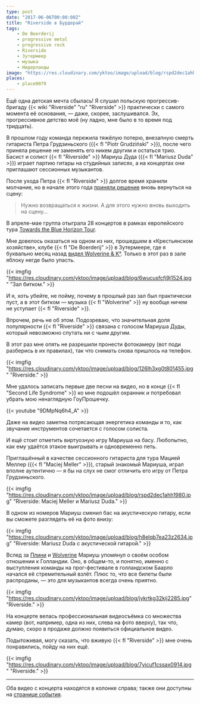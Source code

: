 ```yaml
---
type: post
date: "2017-06-06T00:00:00Z"
title: "Riverside в Бурдерай"
tags:
    - De Boerderij
    - progressive metal
    - progressive rock
    - Riverside
    - Зутермеер
    - музыка
    - Нидерланды
image: "https://res.cloudinary.com/yktoo/image/upload/blog/rspd2dec1ahh1980.jpg"
places:
    - place0079
---
```


Ещё одна детская мечта сбылась! Я слушал польскую прогрессив-бригаду {{< wiki "Riverside" "ru" "Riverside" >}} практически с самого момента её основания, — даже, скорее, заслушивался. Эх, прогрессивное детство моё (ну ладно, мне было в то время под тридцать).

<!--more-->

В прошлом году команда пережила тяжёлую потерю, внезапную смерть гитариста Петра Грудзиньского ({{< fl "Piotr Grudziński" >}}), после чего приняла решение не заменять его никем другим и остаться трио. Басист и солист {{< fl "Riverside" >}} Мариуш Дуда ({{< fl "Mariusz Duda" >}}) играет партию гитары на студийных записях, а на концертах они приглашают сессионных музыкантов.

После ухода Петра {{< fl "Riverside" >}} долгое время хранили молчание, но в начале этого года [приняли решение](https://riversideband.pl/en/news/item/riverside-towards-the-blue-horizon-tour-2017a) вновь вернуться на сцену:

> Нужно возвращаться к жизни. А для этого нужно вновь выходить на сцену…

В апреле-мае группа отыграла 28 концертов в рамках европейского тура [Towards the Blue Horizon Tour](https://riversideband.pl/en/news/item/riverside-towards-the-blue-horizon-tour-2017a).

Мне довелось оказаться на одном из них, прошедшем в «Крестьянском хозяйстве», клубе {{< fl "De Boerderij" >}} в Зутермеере, где я буквально месяц назад [видел Wolverine & K°](0321). Только в этот раз в зале яблоку негде было упасть.

{{< imgfig "https://res.cloudinary.com/yktoo/image/upload/blog/6wucusfcfj9j1524.jpg" "Зал битком." >}}

И я, хоть убейте, не пойму, почему в прошлый раз зал был практически пуст, а в этот битком — музыка {{< fl "Wolverine" >}} ну вообще ничем не уступает {{< fl "Riverside" >}}.

Впрочем, речь не об этом. Подозреваю, что значительная доля популярности {{< fl "Riverside" >}} связана с голосом Мариуша Дуды, который невозможно спутать ни с чьим другим.

В этот раз мне опять не разрешили пронести фотокамеру (вот поди разберись в их правилах), так что снимать снова пришлось на телефон.

{{< imgfig "https://res.cloudinary.com/yktoo/image/upload/blog/126lh3xg0t801455.jpg" "Riverside." >}}

Мне удалось записать первые две песни на видео, но в конце {{< fl "Second Life Syndrome" >}} ко мне подошёл охранник и потребовал убрать мою ненаглядную ГоуПрошечку.

{{< youtube "9DMpNq6h4_A" >}}

Даже на видео заметна потрясающая энергетика команды и то, как звучание инструментов сочетается с голосом солиста.

И ещё стоит отметить виртуозную игру Мариуша на басу. Любопытно, как ему удаётся этакое выигрывать и одновременно петь.

Приглашённый в качестве сессионного гитариста для тура Мацией Меллер ({{< fl "Maciej Meller" >}}), старый знакомый Мариуша, играл вполне аутентично — я бы на слух не смог отличить его игру от Петра Грудзиньского.

{{< imgfig "https://res.cloudinary.com/yktoo/image/upload/blog/rspd2dec1ahh1980.jpg" "Riverside: Maciej Meller и Mariusz Duda." >}}

В одном из номеров Мариуш сменил бас на акустическую гитару, если вы сможете разглядеть её на фото внизу:

{{< imgfig "https://res.cloudinary.com/yktoo/image/upload/blog/h8elqb7ea23z2634.jpg" "Riverside: Mariusz Duda с акустической гитарой." >}}

Вслед за [Плини](0317#plini) и [Wolverine](0321#wolverine) Мариуш упомянул о своём особом отношении к Голландии. Оно, в общем-то, и понятно, именно с выступления команды на прог-фестивале в голландском Баарло начался её стремительный взлёт. Плюс то, что все билеты были распроданы, — это для музыкантов всегда очень приятно.

{{< imgfig "https://res.cloudinary.com/yktoo/image/upload/blog/jykrtkg32kij2285.jpg" "Riverside." >}}

На концерте велась профессиональная видеосъёмка со множества камер (вот, например, одна из них, слева на фото вверху), так что, думаю, скоро в продаже должно появиться официальное видео.

Подытоживая, могу сказать, что вживую {{< fl "Riverside" >}} мне очень понравились, пойду на них ещё.

{{< imgfig "https://res.cloudinary.com/yktoo/image/upload/blog/7yicuf1cssax0914.jpg" "Riverside." >}}

---

Оба видео с концерта находятся в колонке справа; также они доступны на [странице события](/videoevents/vevt0045).
